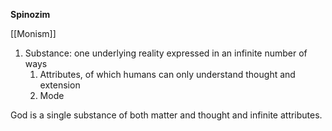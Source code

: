 **Spinozim** 

[[Monism]]

1. Substance: one underlying reality expressed in an infinite number of ways
    1. Attributes, of which humans can only understand thought and extension
    2. Mode

God is a single substance of both matter and thought and infinite attributes.
